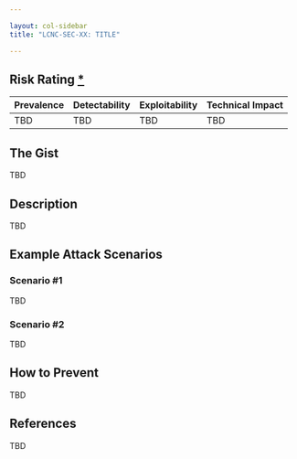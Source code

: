 ```yaml
---

layout: col-sidebar
title: "LCNC-SEC-XX: TITLE"

---
```


## Risk Rating [*](https://owasp.org/www-project-top-ten/2017/Note_About_Risks)

| Prevalence | Detectability | Exploitability | Technical Impact |
| --- | --- | --- | --- |
| TBD | TBD | TBD | TBD |

## The Gist

TBD

## Description

TBD

## Example Attack Scenarios

### Scenario #1

TBD

### Scenario #2

TBD

## How to Prevent

TBD

## References

TBD